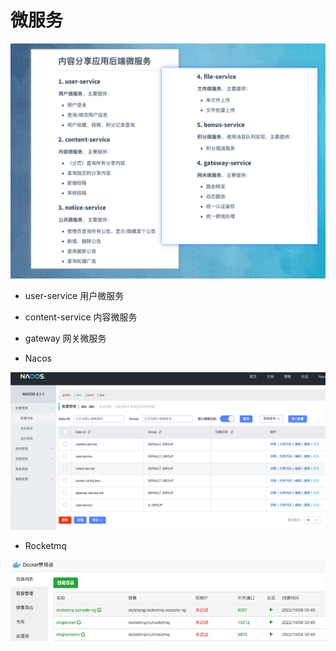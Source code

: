 # 微服务

![微服务列表](README.assets/%E5%BE%AE%E6%9C%8D%E5%8A%A1%E5%88%97%E8%A1%A8.png)

- user-service 用户微服务
- content-service 内容微服务
- gateway 网关微服务

- Nacos

![image-20221023000957602](README.assets/image-20221023000957602.png)

- Rocketmq

![image-20221023001227756](README.assets/image-20221023001227756.png)